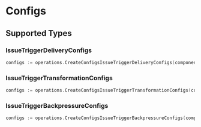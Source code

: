 # Configs


## Supported Types

### IssueTriggerDeliveryConfigs

```go
configs := operations.CreateConfigsIssueTriggerDeliveryConfigs(components.IssueTriggerDeliveryConfigs{/* values here */})
```

### IssueTriggerTransformationConfigs

```go
configs := operations.CreateConfigsIssueTriggerTransformationConfigs(components.IssueTriggerTransformationConfigs{/* values here */})
```

### IssueTriggerBackpressureConfigs

```go
configs := operations.CreateConfigsIssueTriggerBackpressureConfigs(components.IssueTriggerBackpressureConfigs{/* values here */})
```

